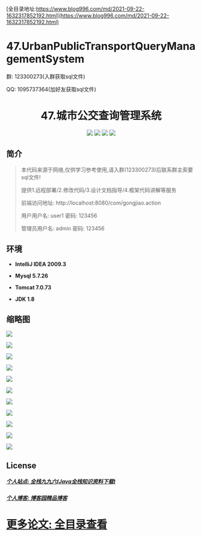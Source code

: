 [全目录地址:https://www.blog996.com/md/2021-09-22-1632317852192.html](https://www.blog996.com/md/2021-09-22-1632317852192.html)
# 47.UrbanPublicTransportQueryManagementSystem

<p>群: 123300273(入群获取sql文件)</p>
<p>QQ: 1095737364(加好友获取sql文件)</p>


<p><h1 align="center">47.城市公交查询管理系统</h1></p>


<p align="center">
	<img src="https://img.shields.io/badge/jdk-1.8-orange.svg"/>
    <img src="https://img.shields.io/badge/spring-5.x-lightgrey.svg"/>
    <img src="https://img.shields.io/badge/struts-3.x-blue.svg"/>
    <img src="https://img.shields.io/badge/hibernate-3.x-blue.svg"/>
</p>

## 简介

> 本代码来源于网络,仅供学习参考使用,请入群(123300273)后联系群主索要sql文件!
>
> 提供1.远程部署/2.修改代码/3.设计文档指导/4.框架代码讲解等服务
> 
> 前端访问地址: http://localhost:8080/com/gongjiao.action
> 
> 用户用户名: user1  密码: 123456
> 
> 管理员用户名: admin  密码: 123456
> 
> 


## 环境

- <b>IntelliJ IDEA 2009.3</b>

- <b>Mysql 5.7.26</b>

- <b>Tomcat 7.0.73</b>

- <b>JDK 1.8</b>


## 缩略图

![](https://img2020.cnblogs.com/blog/588112/202110/588112-20211016083006619-1168836578.png)

![](https://img2020.cnblogs.com/blog/588112/202110/588112-20211016083013702-1308307074.png)

![](https://img2020.cnblogs.com/blog/588112/202110/588112-20211016083019331-2130977554.png)

![](https://img2020.cnblogs.com/blog/588112/202110/588112-20211016083026234-1357905638.png)

![](https://img2020.cnblogs.com/blog/588112/202110/588112-20211016083031984-1729466607.png)

![](https://img2020.cnblogs.com/blog/588112/202110/588112-20211016083037905-21468280.png)

![](https://img2020.cnblogs.com/blog/588112/202110/588112-20211016083045221-1232779902.png)

![](https://img2020.cnblogs.com/blog/588112/202110/588112-20211016083054033-1705919751.png)

![](https://img2020.cnblogs.com/blog/588112/202110/588112-20211016083101306-2109201949.png)

![](https://img2020.cnblogs.com/blog/588112/202110/588112-20211016083109046-763858772.png)

![](https://img2020.cnblogs.com/blog/588112/202110/588112-20211016083114851-1562444329.png)


## License

##### [个人站点: 全栈九九六(Java全栈知识资料下载)](https://www.blog996.com/)
##### [个人博客: 博客园精品博客](https://www.cnblogs.com/yysbolg/)
# [更多论文: 全目录查看](https://www.blog996.com/md/2021-09-22-1632317852192.html)



